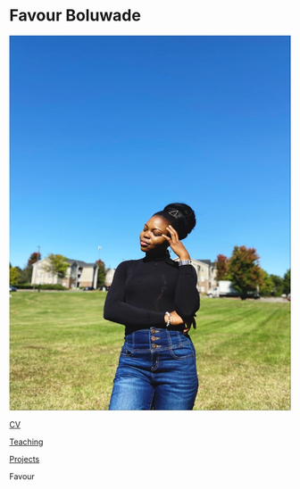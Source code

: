 
# Favour Boluwade

![alt text](image.png)


[CV](index.md)


[Teaching](index.md) 

[Projects](index.md) 

Favour
